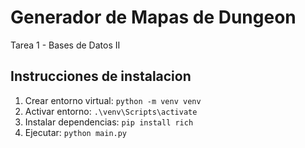 # Generador de Mapas de Dungeon

Tarea 1 - Bases de Datos II

## Instrucciones de instalacion

1. Crear entorno virtual: `python -m venv venv`
2. Activar entorno: `.\venv\Scripts\activate`
3. Instalar dependencias: `pip install rich`
4. Ejecutar: `python main.py`